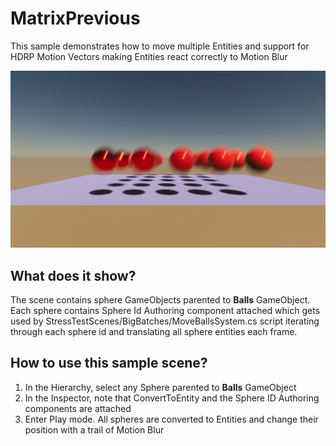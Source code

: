 # MatrixPrevious

This sample demonstrates how to move multiple Entities and support for HDRP Motion Vectors making Entities react correctly to Motion Blur 

<img src="../../../READMEimages/MatrixPrevious.PNG" width="600">

## What does it show?

The scene contains sphere GameObjects parented to **Balls** GameObject. Each sphere contains Sphere Id Authoring component attached which gets used by StressTestScenes/BigBatches/MoveBallsSystem.cs script iterating through each sphere id and translating all sphere entities each frame.

## How to use this sample scene?

1. In the Hierarchy, select any Sphere parented to **Balls** GameObject
2. In the Inspector, note that ConvertToEntity and the Sphere ID Authoring components are attached
3. Enter Play mode. All spheres are converted to Entities and change their position with a trail of Motion Blur 